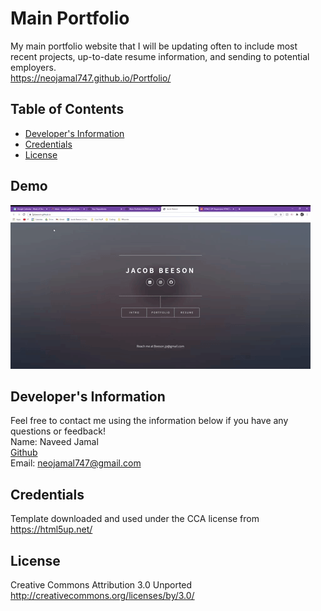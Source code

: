 # Main Portfolio
  My main portfolio website that I will be updating often to include most recent projects, up-to-date resume information, and sending to potential employers.
  <br>
  https://neojamal747.github.io/Portfolio/

  ## Table of Contents
  * [Developer's Information](#devInfo)
  * [Credentials](#credentials)
  * [License](#license)
  
  ## <a name="demo"></a>Demo
  ![](images/mainportfolio.gif)

  ## <a name="devInfo"></a>Developer's Information
  Feel free to contact me using the information below if you have any questions or feedback!
  <br>
  Name: Naveed Jamal
  <br>
  [Github](https://github.com/neojamal747)
  <br>
  Email: <neojamal747@gmail.com>

  ## <a name="credentials"></a>Credentials
  Template downloaded and used under the CCA license from https://html5up.net/
  ## <a name="license"></a>License
  Creative Commons Attribution 3.0 Unported
  <br>
  http://creativecommons.org/licenses/by/3.0/
